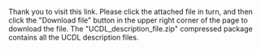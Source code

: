  Thank you to visit this link. Please click the attached file in turn, and then click the "Download file" button in the upper right corner of the page to download the file. The "UCDL_description_file.zip" compressed package contains all the UCDL description files.


